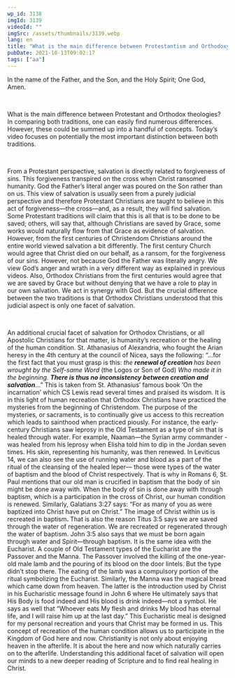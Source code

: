 ```yaml
---
wp_id: 3138
imgId: 3139
videoId: ""
imgSrc: /assets/thumbnails/3139.webp
lang: en
title: "What is the main difference between Protestantism and Orthodoxy?"
pubDate: 2021-10-13T09:02:17
tags: ["aa"]
---
```


<p><span data-contrast="auto">In the name of the Father, and the Son, and the Holy Spirit; One God, Amen. </span><span data-ccp-props="{&quot;201341983&quot;:0,&quot;335559739&quot;:200,&quot;335559740&quot;:276}"> </span></p>
<p>&nbsp;</p>
<p><span data-contrast="auto">What is the main difference between Protestant and Orthodox theologies? In comparing both traditions, one can easily find numerous differences. However, these could be summed up into a handful of concepts. Today’s video focuses on potentially the most important distinction between both traditions. </span><span data-ccp-props="{&quot;201341983&quot;:0,&quot;335559739&quot;:200,&quot;335559740&quot;:276}"> </span></p>
<p><span data-ccp-props="{&quot;201341983&quot;:0,&quot;335559739&quot;:200,&quot;335559740&quot;:276}"> </span></p>
<p><span data-contrast="auto">From a Protestant perspective, salvation is directly related to forgiveness of sins. This forgiveness transpired on the cross when Christ ransomed humanity. God the Father’s literal anger was poured on the Son rather than on us. This view of salvation is usually seen from a purely judicial perspective and therefore Protestant Christians are taught to believe in this act of forgiveness—the cross—and, as a result, they will find salvation. Some Protestant traditions will claim that this is all that is to be done to be saved; others, will say that, although Christians are saved by Grace, some works would naturally flow from that Grace as evidence of salvation. However, from the first centuries of Christendom Christians around the entire world viewed salvation a bit differently. The first century Church would agree that Christ died on our behalf, as a ransom, for the forgiveness of our sins. However, not because God the Father was literally angry. We view God’s anger and wrath in a very different way as explained in previous videos. Also, Orthodox Christians from the first centuries would agree that we are saved by Grace but without denying that we have a role to play in our own salvation. We act in synergy with God. But the crucial difference between the two traditions is that Orthodox Christians understood that this judicial aspect is only one facet of salvation. </span><span data-ccp-props="{&quot;201341983&quot;:0,&quot;335559739&quot;:200,&quot;335559740&quot;:276}"> </span></p>
<p><span data-ccp-props="{&quot;201341983&quot;:0,&quot;335559739&quot;:200,&quot;335559740&quot;:276}"> </span></p>
<p><span data-contrast="auto">An additional crucial facet of salvation for Orthodox Christians, or all Apostolic Christians for that matter, is humanity’s recreation or the healing of the human condition. St. Athanasius of Alexandria, who fought the Arian heresy in the 4</span><span data-contrast="auto">th</span><span data-contrast="auto"> century at the council of Nicea, says the following: “…for the first fact that you must grasp is this: </span><i><span data-contrast="auto">the </span></i><b><i><span data-contrast="auto">renewal of creation </span></i></b><i><span data-contrast="auto">has been wrought by the Self-same Word </span></i><span data-contrast="auto">(the Logos or Son of God)</span><i><span data-contrast="auto"> Who made it in the beginning. </span></i><b><i><span data-contrast="auto">There is thus no inconsistency between creation and salvation</span></i></b><span data-contrast="auto">…” </span><span data-contrast="auto">This is taken from St. Athanasius’ famous book ‘On the incarnation’ which CS Lewis read several times and praised its wisdom. It is in this light of human recreation that Orthodox Christians have practiced the mysteries from the beginning of Christendom. The purpose of the mysteries, or sacraments, is to continually give us access to this recreation which leads to sainthood when practiced piously. For instance, the early-century Christians saw leprosy in the Old Testament as a type of sin that is healed through water. For example, Naaman—the Syrian army commander - was healed from his leprosy when Elisha told him to dip in the Jordan seven times. His skin, representing his humanity, was then renewed. In Leviticus 14, we can also see the use of running water and blood as a part of the ritual of the cleansing of the healed leper— those were types of the water of baptism and the blood of Christ respectively. That is why in Romans 6, St. Paul mentions that our old man is crucified in baptism that the body of sin might be done away with. When the body of sin is done away with through baptism, which is a participation in the cross of Christ, our human condition is renewed. Similarly, Galatians 3:27 says: “For as many of you as were baptized into Christ have put on Christ.” The image of Christ within us is recreated in baptism</span><b><span data-contrast="auto">. </span></b><span data-contrast="auto">That is also the reason Titus 3:5 says we are saved through the water of regeneration. We are recreated or regenerated through the water of baptism. John 3:5 also says that we must be born again through water and Spirit—through baptism. It is the same idea with the Eucharist. A couple of Old Testament types of the Eucharist are the Passover and the Manna. The Passover involved the killing of the one-year-old male lamb and the pouring of its blood on the door lintels. But the type didn’t stop there. The eating of the lamb was a compulsory portion of the ritual symbolizing the Eucharist. Similarly, the Manna was the magical bread which came down from heaven. The latter is the introduction used by Christ in his Eucharistic message found in John 6 where He ultimately says that His Body is food indeed and His blood is drink indeed—not a symbol. He says as well that “Whoever eats My flesh and drinks My blood has eternal life, and I will raise him up at the last day.” This Eucharistic meal is designed for my personal recreation and yours that Christ may be formed in us. This concept of recreation of the human condition allows us to participate in the Kingdom of God here and now. Christianity is not only about enjoying heaven in the afterlife. It is about the here and now which naturally carries on to the afterlife. Understanding this additional facet of salvation will open our minds to a new deeper reading of Scripture and to find real healing in Christ.</span><span data-ccp-props="{&quot;201341983&quot;:0,&quot;335559739&quot;:200,&quot;335559740&quot;:276}"> </span></p>

